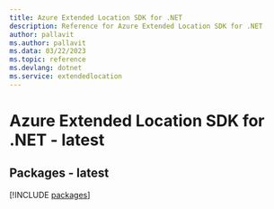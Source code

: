 ```yaml
---
title: Azure Extended Location SDK for .NET
description: Reference for Azure Extended Location SDK for .NET
author: pallavit
ms.author: pallavit
ms.data: 03/22/2023
ms.topic: reference
ms.devlang: dotnet
ms.service: extendedlocation
---
```

# Azure Extended Location SDK for .NET - latest
## Packages - latest
[!INCLUDE [packages](extended-location-index.md)]
